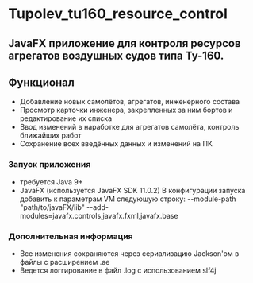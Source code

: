 # Tupolev_tu160_resource_control
## JavaFX приложение для контроля ресурсов агрегатов воздушных судов типа Ту-160.

## Функционал

- Добавление новых самолётов, агрегатов, инженерного состава
- Просмотр карточки инженера, закрепленных за ним бортов и редактирование их списка
- Ввод изменений в наработке для агрегатов самолёта, контроль ближайших работ
- Сохранение всех введённых данных и изменений на ПК

### Запуск приложения
- требуется Java 9+
- JavaFX (используется JavaFX SDK 11.0.2)
В конфигурации запуска добавить к параметрам VM следующую строку: --module-path "path/to/javaFX/lib" --add-modules=javafx.controls,javafx.fxml,javafx.base

### Дополнительная информация
- Все изменения сохраняются через сериализацию Jackson'ом в файлы с расширением .ae
- Ведется логгирование в файл .log с использованием slf4j
